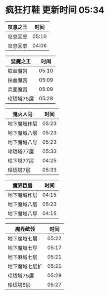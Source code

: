 # 疯狂打鞋 更新时间 05:34

| 叹息之王   | 时间    |
|--------|-------|
| 叹息回廊 | 05:10 |
| 叹息回廓 | 04:06 |

| 猛魔之王   | 时间    |
|--------|-------|
| 铁血魔宫 | 05:10 |
| 扶血魔宫 | 05:09 |
| 兵面魔宫 | 05:09 |
| 玲珑塔75层 | 05:28 |

| 鬼火人马   | 时间    |
|--------|-------|
| 地下魔域作层 | 05:23 |
| 地下魔域八层 | 05:23 |
| 地下魔域八导 | 05:23 |
| 玲珑塔77层 | 05:33 |
| 玲下塔77层 | 04:25 |
| 玲珑塔7层 | 05:33 |

| 魔界巨兽   | 时间    |
|--------|-------|
| 地下魔域作层 | 04:15 |
| 地下魔域八层 | 05:23 |
| 地下魔域八导 | 04:15 |

| 魔界统领   | 时间    |
|--------|-------|
| 地下魔域七层 | 05:22 |
| 地下魔域七导 | 05:17 |
| 地下麻域七层 | 05:21 |
| 地下魔域七层扩 | 05:21 |
| 玲珑塔75层 | 05:28 |
| 玲珑塔5层 | 05:27 |